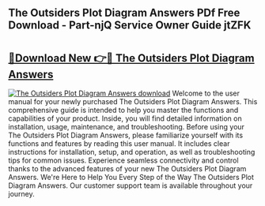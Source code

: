 ## The Outsiders Plot Diagram Answers PDf Free Download - Part-njQ Service Owner Guide jtZFK

# <h2><a href="http://dfswt09.blite.top/?on=The+Outsiders+Plot+Diagram+Answers">🔗Download New 👉🔴 The Outsiders Plot Diagram Answers</a></h2>

[![The Outsiders Plot Diagram Answers download](https://i.imgur.com/lujVjoI.png)](http://dfswt09.blite.top/?on=The+Outsiders+Plot+Diagram+Answers)
Welcome to the user manual for your newly purchased The Outsiders Plot Diagram Answers. This comprehensive guide is intended to help you master the functions and capabilities of your product. Inside, you will find detailed information on installation, usage, maintenance, and troubleshooting. Before using your The Outsiders Plot Diagram Answers, please familiarize yourself with its functions and features by reading this user manual. It includes clear instructions for installation, setup, and operation, as well as troubleshooting tips for common issues. Experience seamless connectivity and control thanks to the advanced features of your new The Outsiders Plot Diagram Answers. We're Here to Help You Every Step of the Way The Outsiders Plot Diagram Answers. Our customer support team is available throughout your journey.
